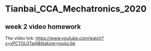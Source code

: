 # Tianbai_CCA_Mechatronics_2020
## week 2 video homework
The video link: https://www.youtube.com/watch?v=yPCTGL0TajA&feature=youtu.be
